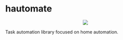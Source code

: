 # hautomate

<div align='center'>
  <img src='https://img.shields.io/github/license/boonhapus/hautomate?style=plastic' />
</div>

Task automation library focused on home automation.
